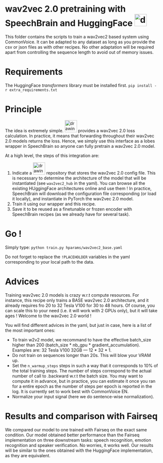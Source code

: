# wav2vec 2.0 pretraining with SpeechBrain and HuggingFace <img src="https://huggingface.co/front/assets/huggingface_logo.svg" alt="drawing" width="40"/>
This folder contains the scripts to train a wav2vec2 based system using CommonVoice. It can be adapted to any dataset as long as you provide the csv or json files as with other recipes. No other adaptation will be required apart from controlling the sequence length to avoid out of memory issues.

# Requirements
The HuggingFace *transformers* library must be installed first.
`pip install -r extra_requirements.txt`

# Principle

The idea is extremely simple. <img src="https://huggingface.co/front/assets/huggingface_logo.svg" alt="drawing" width="40"/> provides a wav2vec 2.0 loss calculation. In practice, it means that forwarding throughout their wav2vec 2.0 models returns the loss. Hence, we simply use this interface as a lobes wrapper in SpeechBrain so anyone can fully pretrain a wav2vec 2.0 model.

At a high level, the steps of this integration are:
1. Indicate a <img src="https://huggingface.co/front/assets/huggingface_logo.svg" alt="drawing" width="40"/> repository that stores the wav2vec 2.0 config file. This is necessary to determine the architecture of the model that will be instantiated (see `wav2vec2_hub` in the yaml). You can browse all the existing HUggingFace architectures online and use them ! In practice, SpeechBrain will download the configuration file corresponding (or load it locally), and instantiate in PyTorch the wav2vec 2.0 model.
2. Train it using our wrapper and this recipe.
3. Save it to be reused as a finetunable or frozen encoder with SpeechBrain recipes (as we already have for several task).

# Go !
Simply type:
`python train.py hparams/wav2vec2_base.yaml`

Do not forget to replace the `!PLACEHOLDER` variables in the yaml corresponding to your local path to the data.

# Advices
Training wav2vec 2.0 models is crazy w.r.t compute resources. For instance, this recipe only trains a BASE wav2vec 2.0 architecture, and it already requires fro 20 to 32 Tesla V100 for 30 to 48 hours. Of course, you can scale this to your need (i.e. it will work with 2 GPUs only), but it will take ages ! Welcome to the wav2vec 2.0 world !

You will find different advices in the yaml, but just in case, here is a list of the most important ones:
- To train w2v2 model, we recommand to have the effective batch_size higher than 200 (batch_size * nb_gpu * gradient_accumulation). Examples are: 32 Tesla V100 32GB — 12 * 32 * 1.
- Do not train on sequences longer than 20s. This will blow your VRAM up.
- Set the `n_warmup_steps` steps in such a way that it corresponds to 10% of the total training steps. The number of steps correspond to the actual number of call to .backward w.r.t the batch size. You may want to compute it in advance, but in practice, you can estimate it once you ran for a entire epoch as the number of steps per epoch is reported in the log. It is currently set to work best with CommonVoice EN.
- Normalize your input signal (here we do sentence-wise normalization).

# Results and comparison with Fairseq
We compared our model to one trained with Fairseq on the exact same condition. Our model obtained better performance than the Fairseq implementation on three downstream tasks: speech recognition, emotion recognition and speaker verification. No worries, it works well. Our results will be similar to the ones obtained with the HuggingFace implementation, as they are equivalent.
